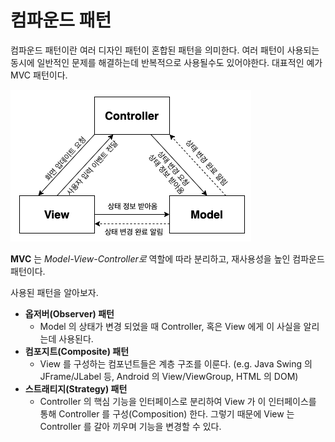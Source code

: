 # 컴파운드 패턴

컴파운드 패턴이란 여러 디자인 패턴이 혼합된 패턴을 의미한다. 여러 패턴이 사용되는 동시에 일반적인 문제를 해결하는데 반복적으로 사용될수도 있어야한다. 대표적인 예가 MVC 패턴이다.

![mvc-diagram.png](./assets/compound/mvc-diagram.png)

**MVC** 는 *Model-View-Controller로* 역할에 따라 분리하고, 재사용성을 높인 컴파운드 패턴이다.

사용된 패턴을 알아보자.

- **옵저버(Observer) 패턴**
    - Model 의 상태가 변경 되었을 때 Controller, 혹은 View 에게 이 사실을 알리는데 사용된다.
- **컴포지트(Composite) 패턴**
    - View 를 구성하는 컴포넌트들은 계층 구조를 이룬다. (e.g. Java Swing 의 JFrame/JLabel 등, Android 의 View/ViewGroup, HTML 의 DOM)
- **스트래티지(Strategy) 패턴**
    - Controller 의 핵심 기능을 인터페이스로 분리하여 View 가 이 인터페이스를 통해 Controller 를 구성(Composition) 한다. 그렇기 때문에 View 는 Controller 를 갈아 끼우며 기능을 변경할 수 있다.
